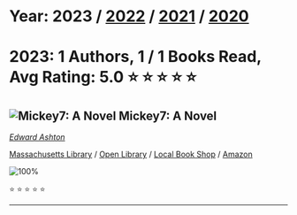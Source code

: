 # Year: 2023 / [2022](../books/2022) / [2021](../books/2021) / [2020](../books/2020) 
# 2023: 1 Authors, 1 / 1 Books Read, Avg Rating: 5.0 :star: :star: :star: :star: :star:

## ![Mickey7: A Novel](https://covers.openlibrary.org/b/isbn/978-1250275035-M.jpg) Mickey7: A Novel
*[Edward Ashton](../authors/EdwardAshton)*

[Massachusetts Library](https://library.minlib.net/search/i=978-1250275035) / [Open Library](https://openlibrary.org/isbn/978-1250275035) / [Local Book Shop](https://bookshop.org/book/978-1250275035) / [Amazon](https://smile.amazon.com/dp/1250275032)

![100%](https://progress-bar.dev/100) 

:star: :star: :star: :star: :star:

---
